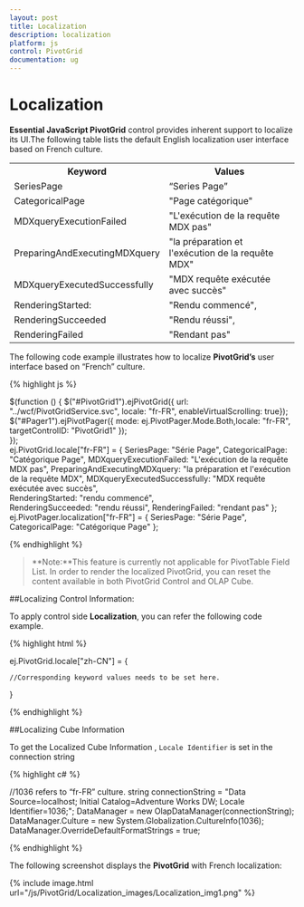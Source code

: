 ```yaml
---
layout: post
title: Localization
description: localization
platform: js
control: PivotGrid
documentation: ug
---
```


# Localization



**Essential JavaScript PivotGrid** control provides inherent support to localize its UI.The following table lists the default English localization user interface based on French culture. 


<table>
<tr>
<th>
Keyword</th><th>
Values</th></tr>
<tr>
<td>
SeriesPage</td><td>
“Series Page”</td></tr>
<tr>
<td>
CategoricalPage</td><td>
"Page catégorique"</td></tr>
<tr>
<td>
MDXqueryExecutionFailed</td><td>
"L'exécution de la requête MDX pas"</td></tr>
<tr>
<td>
PreparingAndExecutingMDXquery</td><td>
"la préparation et l'exécution de la requête MDX"</td></tr>
<tr>
<td>
MDXqueryExecutedSuccessfully</td><td>
"MDX requête exécutée avec succès"</td></tr>
<tr>
<td>
RenderingStarted:</td><td>
"Rendu commencé",</td></tr>
<tr>
<td>
RenderingSucceeded</td><td>
"Rendu réussi",</td></tr>
<tr>
<td>
RenderingFailed</td><td>
"Rendant pas"</td></tr>
</table>


The following code example illustrates how to localize **PivotGrid’s** user interface based on “French” culture.

{% highlight js %}

$(function () {
     $("#PivotGrid1").ejPivotGrid({
url: "../wcf/PivotGridService.svc", locale: "fr-FR", enableVirtualScrolling: true});
    $("#Pager1").ejPivotPager({
                    mode: ej.PivotPager.Mode.Both,locale: "fr-FR",
                    targetControlID: "PivotGrid1"
                    });                    
              });                   
        ej.PivotGrid.locale["fr-FR"] = {
           SeriesPage: "Série Page",
           CategoricalPage: "Catégorique Page", 
           MDXqueryExecutionFailed: "L'exécution de la requête MDX pas",
           PreparingAndExecutingMDXquery: "la préparation et l'exécution de la requête MDX",
           MDXqueryExecutedSuccessfully: "MDX requête exécutée avec succès",                   
           RenderingStarted: "rendu commencé",           
           RenderingSucceeded: "rendu réussi",
           RenderingFailed: "rendant pas"
          };
        ej.PivotPager.localization["fr-FR"] = {
           SeriesPage: "Série Page",
           CategoricalPage: "Catégorique Page"
          };

{% endhighlight %}


> **Note:**This feature is currently not applicable for PivotTable Field List. In order to render the localized PivotGrid, you can reset the content available in both PivotGrid Control and OLAP Cube. 

##Localizing Control Information:

To apply control side **Localization**, you can refer the following code example.

{% highlight html %}

ej.PivotGrid.locale["zh-CN"] = {

    //Corresponding keyword values needs to be set here.

}

{% endhighlight %}

##Localizing Cube Information

To get the Localized Cube Information , `Locale Identifier` is set in the connection string

{% highlight c# %}

//1036 refers to “fr-FR” culture.
string connectionString = "Data Source=localhost; Initial Catalog=Adventure Works DW; Locale Identifier=1036;";
DataManager = new OlapDataManager(connectionString);
DataManager.Culture = new System.Globalization.CultureInfo(1036);
DataManager.OverrideDefaultFormatStrings = true;

{% endhighlight %}

The following screenshot displays the **PivotGrid** with French localization:

{% include image.html url="/js/PivotGrid/Localization_images/Localization_img1.png" %}


